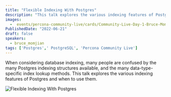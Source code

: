 ```yaml
---
title: "Flexible Indexing With Postgres"
description: "This talk explores the various indexing features of Postgres and when to use them."
images:
  -  events/percona-community-live/cards/Community-Live-Day-1-Bruce-Momjian-EBD.jpg
PublishedDate: "2022-06-21"
draft: false
speakers:
  - bruce_momjian
tags: ['Postgres',' PostgreSQL', 'Percona Community Live']
---
```


When considering database indexing, many people are confused by the many Postgres indexing structures available, and the many data-type-specific index lookup methods. This talk explores the various indexing features of Postgres and when to use them.

![Flexible Indexing With Postgres](events/percona-community-live/cards/Community-Live-Day-1-Bruce-Momjian-EBD.jpg)